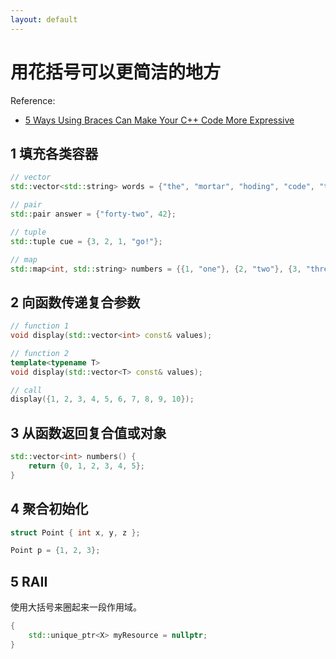 ```yaml
---
layout: default
---
```


# 用花括号可以更简洁的地方

Reference:
- [5 Ways Using Braces Can Make Your C++ Code More Expressive](https://www.fluentcpp.com/2019/11/15/5-ways-cpp-braces-will-make-your-code-more-expressive/)

## 1 填充各类容器

```cpp
// vector
std::vector<std::string> words = {"the", "mortar", "hoding", "code", "together"};

// pair
std::pair answer = {"forty-two", 42};

// tuple
std::tuple cue = {3, 2, 1, "go!"};

// map
std::map<int, std::string> numbers = {{1, "one"}, {2, "two"}, {3, "three"}};
```

## 2 向函数传递复合参数

```cpp
// function 1
void display(std::vector<int> const& values);

// function 2
template<typename T>
void display(std::vector<T> const& values);

// call
display({1, 2, 3, 4, 5, 6, 7, 8, 9, 10});
```

## 3 从函数返回复合值或对象

```cpp
std::vector<int> numbers() {
	return {0, 1, 2, 3, 4, 5};
}
```

## 4 聚合初始化

```cpp
struct Point { int x, y, z };

Point p = {1, 2, 3};
```

## 5 RAII
使用大括号来圈起来一段作用域。
```cpp
{
	std::unique_ptr<X> myResource = nullptr;
}
```
